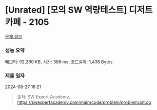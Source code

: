 # [Unrated] [모의 SW 역량테스트] 디저트 카페 - 2105 

[문제 링크](https://swexpertacademy.com/main/code/problem/problemDetail.do?contestProbId=AV5VwAr6APYDFAWu) 

### 성능 요약

메모리: 92,260 KB, 시간: 386 ms, 코드길이: 1,438 Bytes

### 제출 일자

2024-08-27 16:21



> 출처: SW Expert Academy, https://swexpertacademy.com/main/code/problem/problemList.do